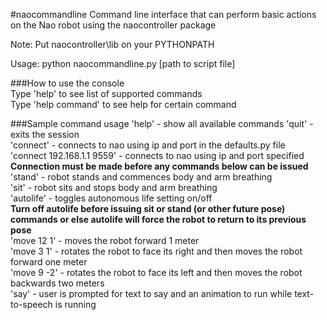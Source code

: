 #naocommandline
Command line interface that can perform basic actions on the Nao robot using the naocontroller package

Note: Put naocontroller\lib on your PYTHONPATH

Usage: python naocommandline.py [path to script file]

###How to use the console  
Type 'help' to see list of supported commands  
Type 'help command' to see help for certain command  

###Sample command usage
'help' - show all available commands
'quit' - exits the session  
'connect' - connects to nao using ip and port in the defaults.py file  
'connect 192.168.1.1 9559' - connects to nao using ip and port specified  
**Connection must be made before any commands below can be issued**  
'stand' - robot stands and commences body and arm breathing  
'sit' - robot sits and stops body and arm breathing  
'autolife' - toggles autonomous life setting on/off  
**Turn off autolife before issuing sit or stand (or other future pose) commands or else autolife will force the robot to return to its previous pose**  
'move 12 1' - moves the robot forward 1 meter  
'move 3 1' - rotates the robot to face its right and then moves the robot forward one meter  
'move 9 -2' - rotates the robot to face its left and then moves the robot backwards two meters  
'say' - user is prompted for text to say and an animation to run while text-to-speech is running  







